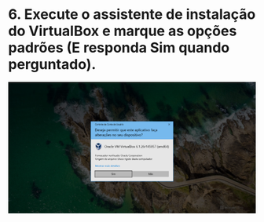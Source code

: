 # 6. Execute o assistente de instalação do VirtualBox e marque as opções padrões (E responda **Sim** quando perguntado).

![](imagens/virtualbox-permitir-alteracoes-no-computador.png)
